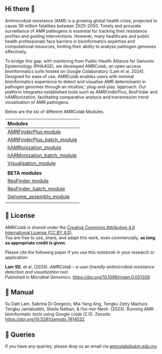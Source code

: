 ## Hi there 👋

Antimicrobial resistance (AMR) is a growing global health crisis, projected to cause 39 million fatalities
between 2025-2050. Timely and accurate surveillance of AMR pathogens is essential for tracking their
resistance profiles and guiding interventions. However, many healthcare and public health professionals face
barriers in bioinformatics expertise and computational resources, limiting their ability to analyse pathogen
genomes effectively.

To bridge this gap, with mentoring from Public Health Alliance for Genomic Epidemiology (PHA4GE),
we developed AMRColab, an open-access bioinformatics suite hosted on Google Colaboratory (Lam et al.
2024). Designed for ease of use, AMRColab enables users with minimal bioinformatics experience to detect
and visualise AMR determinants in pathogen genomes through an intuitive,‘ plug-and-play ’approach. Our
platform integrates established tools such as AMRFinderPlus, ResFinder and hAMRonization, facilitating
comparative analysis and transmission trend visualisation of AMR pathogens.

Below are the list of different AMRColab Modules.

| Modules |
| :-------- |
| [AMRFinderPlus module ](https://tinyurl.com/AMRColab-AMRFinderPlus) |
| [AMRFinderPlus_batch_module](https://tinyurl.com/AMRColab-AMRFinderPlus-batch)|
| [hAMRonization_module](https://tinyurl.com/AMRcolab-hAMRonization) |
| [hARMonization_batch_module](https://tinyurl.com/AMRcolab-hAMRonization-batch)|
| [Visualisation_module](https://tinyurl.com/AMRcolab-microreact)|
| |
| **BETA modules** |
| [ResFinder module ](https://tinyurl.com/AMRColab-ResFinder) |
| [ResFinder_batch_module](https://tinyurl.com/AMRColab-ResFinder-batch)|
| [Genome_assembly_module](https://tinyurl.com/AMRColab-GenomeAssemblyModule)|
| |

## 📘 License

AMRColab is shared under the [Creative Commons Attribution 4.0 International License (CC BY 4.0)](https://creativecommons.org/licenses/by/4.0/).  
You are free to use, share, and adapt this work, even commercially, **as long as appropriate credit is given**.

Please cite the following paper if you use this notebook in your research or application:

**Lam SD**, et al. (2024). *AMRColab – a user-friendly antimicrobial resistance detection and visualization tool*.  
Published in Microbial Genomics. https://doi.org/10.1099/mgen.0.001308

## 📘 Manual
Su Datt Lam, Sabrina Di Gregorio, Mia Yang Ang, Tengku Zetty Maztura Tengku Jamaluddin, Sheila Nathan, & Hui-min Neoh. (2023). Running AMR bioinformatic tools using Google colab (2.0). Zenodo. https://doi.org/10.5281/zenodo.7814532

## 📘 Queries
If you have any queries, please drop us an email via amrcolab@ukm.edu.my


<!--
**amrcolab/AMRColab** is a ✨ _special_ ✨ repository because its `README.md` (this file) appears on your GitHub profile.

Here are some ideas to get you started:

- 🔭 I’m currently working on ...
- 🌱 I’m currently learning ...
- 👯 I’m looking to collaborate on ...
- 🤔 I’m looking for help with ...
- 💬 Ask me about ...
- 📫 How to reach me: ...
- 😄 Pronouns: ...
- ⚡ Fun fact: ...
-->
